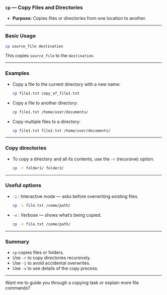 
### `cp` — Copy Files and Directories

* **Purpose:** Copies files or directories from one location to another.

---

### Basic Usage

```bash
cp source_file destination
```

This copies `source_file` to the `destination`.

---

### Examples

* Copy a file to the current directory with a new name:

  ```bash
  cp file1.txt copy_of_file1.txt
  ```

* Copy a file to another directory:

  ```bash
  cp file1.txt /home/user/documents/
  ```

* Copy multiple files to a directory:

  ```bash
  cp file1.txt file2.txt /home/user/documents/
  ```

---

### Copy directories

* To copy a directory and all its contents, use the `-r` (recursive) option:

  ```bash
  cp -r folder1/ folder2/
  ```

---

### Useful options

* `-i` : Interactive mode — asks before overwriting existing files.

  ```bash
  cp -i file.txt /some/path/
  ```

* `-v` : Verbose — shows what’s being copied.

  ```bash
  cp -v file.txt /some/path/
  ```

---

### Summary

* `cp` copies files or folders.
* Use `-r` to copy directories recursively.
* Use `-i` to avoid accidental overwrites.
* Use `-v` to see details of the copy process.

---

Want me to guide you through a copying task or explain more file commands?
